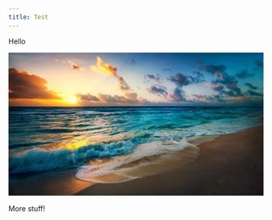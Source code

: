 ```yaml
---
title: Test
---
```

Hello

![this is the alt text!](/media_folder/beach-2836300_1280.jpg "hello?")





More stuff!
